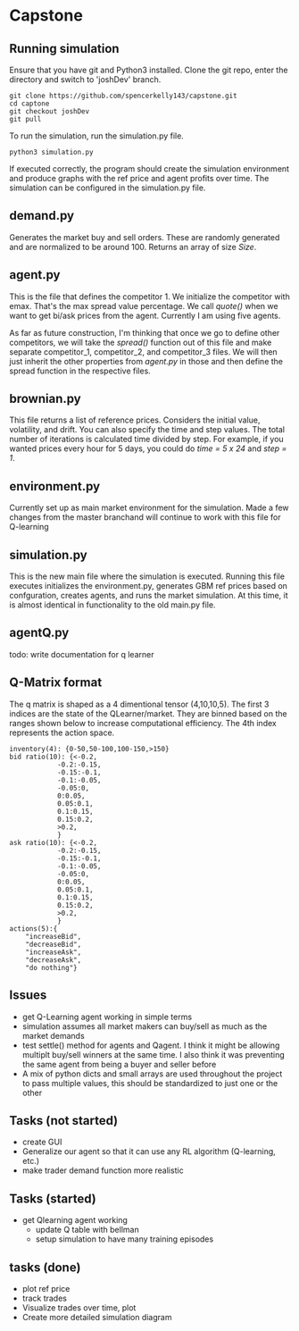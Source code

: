 # Capstone

## Running simulation
Ensure that you have git and Python3 installed. Clone the git repo, enter the directory and switch to 'joshDev' branch.
    
    git clone https://github.com/spencerkelly143/capstone.git
    cd captone 
    git checkout joshDev
    git pull

To run the simulation, run the simulation.py file.

    python3 simulation.py

If executed correctly, the program should create the simulation environment and produce graphs with the ref price and agent profits over time. The simulation can be configured in the simulation.py file.

## demand.py
Generates the market buy and sell orders. These are randomly generated and are normalized to be around
100. Returns an array of size *Size*.

## agent.py
This is the file that defines the competitor 1. We initialize the competitor with emax. That's the
max spread value percentage. We call *quote()* when we want to get bi/ask prices from the agent.
Currently I am using five agents.

As far as future construction, I'm thinking that once we go to define other
competitors, we will take the *spread()* function out of this file and make separate competitor_1,
competitor_2, and competitor_3 files. We will then just inherit the other properties from *agent.py*
in those and then define the spread function in the respective files.

## brownian.py
This file returns a list of reference prices. Considers the initial value, volatility,
and drift. You can also specify the time and step values. The total number of iterations
is calculated time divided by step. For example, if you wanted prices every hour for 5 days,
you could do *time = 5 x 24* and *step = 1*.

## environment.py
Currently set up as main market environment for the simulation. Made a few changes from the master branchand will continue to work with this file for Q-learning


## simulation.py
This is the new main file where the simulation is executed. Running this file executes initializes the environment.py, generates GBM ref prices based on confguration, creates agents, and runs the market simulation. At this time, it is almost identical in functionality to the old main.py file.


## agentQ.py
todo: write documentation for q learner


## Q-Matrix format
The q matrix is shaped as a 4 dimentional tensor (4,10,10,5). The first 3 indices are the state of the QLearner/market. They are binned based on the ranges shown below to increase computational efficiency. The 4th index represents the action space. 

    inventory(4): {0-50,50-100,100-150,>150}
    bid ratio(10): {<-0.2, 
                -0.2:-0.15, 
                -0.15:-0.1,
                -0.1:-0.05,
                -0.05:0,
                0:0.05,
                0.05:0.1,
                0.1:0.15,
                0.15:0.2,
                >0.2,
                }
    ask ratio(10): {<-0.2, 
                -0.2:-0.15, 
                -0.15:-0.1,
                -0.1:-0.05,
                -0.05:0,
                0:0.05,
                0.05:0.1,
                0.1:0.15,
                0.15:0.2,
                >0.2,
                }
    actions(5):{
        "increaseBid",
        "decreaseBid", 
        "increaseAsk", 
        "decreaseAsk",
        "do nothing"}

## Issues
* get Q-Learning agent working in simple terms
* simulation assumes all market makers can buy/sell as much as the market demands
* test settle() method for agents and Qagent. I think it might be allowing multiplt buy/sell winners at the same time. I also think it was preventing the same agent from being a buyer and seller before
* A mix of python dicts and small arrays are used throughout the project to pass multiple values, this should be standardized to just one or the other


## Tasks (not started)
* create GUI
* Generalize our agent so that it can use any RL algorithm (Q-learning, etc.)
* make trader demand function more realistic 

## Tasks (started)
* get Qlearning agent working
    * update Q table with bellman
    * setup simulation to have many training episodes

## tasks (done)
* plot ref price
* track trades
* Visualize trades over time, plot 
* Create more detailed simulation diagram
